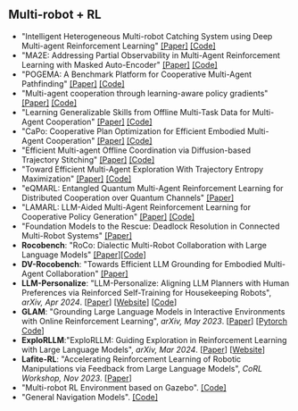 ## Multi-robot + RL
* "Intelligent Heterogeneous Multi-robot Catching System using Deep Multi-agent Reinforcement Learning" [[Paper]](https://freeformrobotics.org/wp-content/uploads/2023/03/22-1012.pdf) [[Code]]()
* "MA2E: Addressing Partial Observability in Multi-Agent Reinforcement Learning with Masked Auto-Encoder" [[Paper]](https://openreview.net/forum?id=klpdEThT8q) [[Code]](https://github.com/cheesebro329/MA2E)
* "POGEMA: A Benchmark Platform for Cooperative Multi-Agent Pathfinding" [[Paper]](https://openreview.net/forum?id=6VgwE2tCRm) [[Code]](https://github.com/CognitiveAISystems/pogema)
* "Multi-agent cooperation through learning-aware policy gradients" [[Paper]](https://openreview.net/forum?id=GkWA6NjePN) [[Code]](https://github.com/jliu4ai/CaPo)
* "Learning Generalizable Skills from Offline Multi-Task Data for Multi-Agent Cooperation" [[Paper]](https://openreview.net/forum?id=HR1ujVR0ig) [[Code]](https://github.com/mooricAnna/HiSSD)
* "CaPo: Cooperative Plan Optimization for Efficient Embodied Multi-Agent Cooperation" [[Paper]](https://openreview.net/forum?id=KRv9NubipP) [[Code]]()
* "Efficient Multi-agent Offline Coordination via Diffusion-based Trajectory Stitching" [[Paper]](https://openreview.net/forum?id=EpnZEzYDUT) [[Code]]()
* "Toward Efficient Multi-Agent Exploration With Trajectory Entropy Maximization" [[Paper]](https://openreview.net/forum?id=YvKJGYL4j7) [[Code]]()
* "eQMARL: Entangled Quantum Multi-Agent Reinforcement Learning for Distributed Cooperation over Quantum Channels" [[Paper]](https://openreview.net/forum?id=cR5GTis5II)
* "LAMARL: LLM-Aided Multi-Agent Reinforcement Learning for Cooperative Policy Generation" [[Paper]](https://guobin-zhu.github.io/LLM-MARL/) [[Code]](https://github.com/Guobin-Zhu/MARL-LLM/tree/master)
* "Foundation Models to the Rescue: Deadlock Resolution in Connected Multi-Robot Systems" [[Paper]](https://arxiv.org/abs/2404.06413)
* **Rocobench**: "RoCo: Dialectic Multi-Robot Collaboration with Large Language Models" [[Paper]](https://arxiv.org/abs/2307.04738)[[Code]](https://github.com/MandiZhao/robot-collab)
* **DV-Rocobench**: "Towards Efficient LLM Grounding for Embodied Multi-Agent Collaboration" [[Paper]](https://arxiv.org/abs/2405.14314)
* **LLM-Personalize**: "LLM-Personalize: Aligning LLM Planners with Human Preferences via Reinforced Self-Training for Housekeeping Robots", *arXiv, Apr 2024*. [[Paper](https://arxiv.org/abs/2404.14285)] [[Website](https://gdg94.github.io/projectllmpersonalize/)] [[Code](https://github.com/donggehan/codellmpersonalize/)]
* **GLAM**: "Grounding Large Language Models in Interactive Environments with Online Reinforcement Learning", *arXiv, May 2023*. [[Paper](https://arxiv.org/abs/2302.02662)] [[Pytorch Code](https://github.com/flowersteam/Grounding_LLMs_with_online_RL)] 
* **ExploRLLM**:"ExploRLLM: Guiding Exploration in Reinforcement Learning with Large Language Models", *arXiv, Mar 2024*. [[Paper](https://arxiv.org/abs/2403.09583)] [[Website](https://explorllm.github.io/)]
* **Lafite-RL**: "Accelerating Reinforcement Learning of Robotic Manipulations via Feedback from Large Language Models", *CoRL Workshop, Nov 2023*. [[Paper](https://arxiv.org/abs/2311.02379)]
* "Multi-robot RL Environment based on Gazebo". [[Code]](https://github.com/JunfengChen-robotics/MultiRoboLearn)
* "General Navigation Models". [[Code]](https://github.com/robodhruv/visualnav-transformer/)
